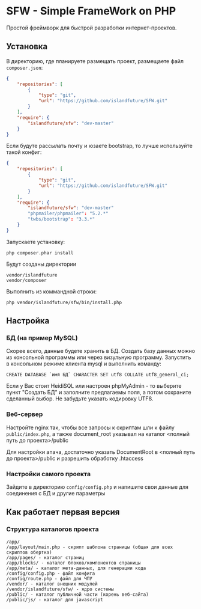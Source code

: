 # SFW - Simple FrameWork on PHP

Простой фреймворк для быстрой разработки интернет-проектов.

## Установка

В директорию, где планируете размещать проект, размещаете файл `composer.json`:

```json
{
    "repositories": [
        {
            "type": "git",
            "url": "https://github.com/islandfuture/SFW.git"
        }
    ],
    "require": {
        "islandfuture/sfw": "dev-master"
    }
}
```

Если будуте рассылать почту и юзаете bootstrap, то лучше используйте такой конфиг:
```json
{
    "repositories": [
        {
            "type": "git",
            "url": "https://github.com/islandfuture/SFW.git"
        }
    ],
    "require": {
        "islandfuture/sfw": "dev-master"
        "phpmailer/phpmailer": "5.2.*"
        "twbs/bootstrap": "3.3.*"
    }
}
```
Запускаете установку:

```
php composer.phar install
```

Будут созданы директории

```
vendor/islandfuture
vendor/composer
```

Выполнить из коммандной строки:

```
php vendor/islandfuture/sfw/bin/install.php
```

## Настройка

### БД (на пример MySQL)

Скорее всего, данные будете хранить в БД. Создать базу данных можно из консольной программы или через визульную программу.
Запустить в консольном режиме клиента mysql и выполнить команду:

```
CREATE DATABASE `имя БД` CHARACTER SET utf8 COLLATE utf8_general_ci;
```

Если у Вас стоит HeidiSQL или настроен phpMyAdmin - то выберите пункт "Создать БД" и заполните предлагаемы поля, а потом сохраните сделанный выбор. Не забудьте указать кодировку UTF8.

### Веб-сервер

Настройте nginx так, чтобы все запросы к скриптам шли к файлу `public/index.php`, а также document_root указывал на каталог <полный путь до проекта>/public

Для настройки апача, достаточно указать DocumentRoot в <полный путь до проекта>/public и разрешить обработку .htaccess

### Настройки самого проекта

Зайдите в директорию `config/config.php` и напишите свои данные для соединения с БД и другие параметры



## Как работает первая версия

### Структура каталогов проекта

```
/app/
/app/layout/main.php - скрипт шаблона страницы (общая для всех скриптов обертка)
/app/pages/ - каталог страниц
/app/blocks/ - каталог блоков/компонентов страницы
/app/meta/ - каталог мета-данных, для генерации кода
/config/config.php - файл конфига
/config/route.php - файл для ЧПУ
/vendor/ - каталог внешних модулей
/vendor/islandfuture/sfw/ - ядро системы
/public/ - каталог публичной части (корень веб-сайта)
/public/js/ - каталог для javascript
```
